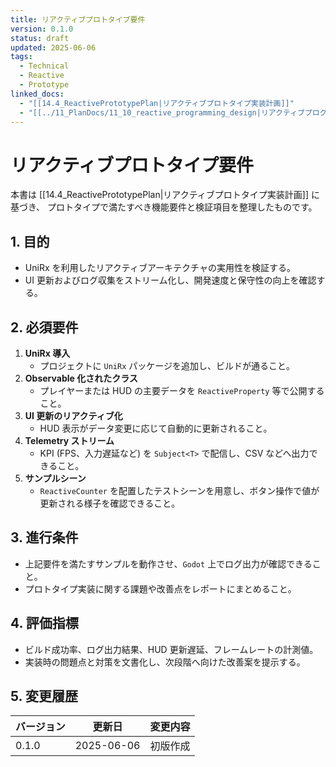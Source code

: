 ```yaml
---
title: リアクティブプロトタイプ要件
version: 0.1.0
status: draft
updated: 2025-06-06
tags:
  - Technical
  - Reactive
  - Prototype
linked_docs:
  - "[[14.4_ReactivePrototypePlan|リアクティブプロトタイプ実装計画]]"
  - "[[../11_PlanDocs/11_10_reactive_programming_design|リアクティブプログラミング設計]]"
---
```


# リアクティブプロトタイプ要件

本書は [[14.4_ReactivePrototypePlan|リアクティブプロトタイプ実装計画]] に基づき、
プロトタイプで満たすべき機能要件と検証項目を整理したものです。

## 1. 目的

- UniRx を利用したリアクティブアーキテクチャの実用性を検証する。
- UI 更新およびログ収集をストリーム化し、開発速度と保守性の向上を確認する。

## 2. 必須要件

1. **UniRx 導入**
   - プロジェクトに `UniRx` パッケージを追加し、ビルドが通ること。
2. **Observable 化されたクラス**
   - プレイヤーまたは HUD の主要データを `ReactiveProperty` 等で公開すること。
3. **UI 更新のリアクティブ化**
   - HUD 表示がデータ変更に応じて自動的に更新されること。
4. **Telemetry ストリーム**
   - KPI (FPS、入力遅延など) を `Subject<T>` で配信し、CSV などへ出力できること。
5. **サンプルシーン**
   - `ReactiveCounter` を配置したテストシーンを用意し、ボタン操作で値が更新される様子を確認できること。

## 3. 進行条件

- 上記要件を満たすサンプルを動作させ、`Godot` 上でログ出力が確認できること。
- プロトタイプ実装に関する課題や改善点をレポートにまとめること。

## 4. 評価指標

- ビルド成功率、ログ出力結果、HUD 更新遅延、フレームレートの計測値。
- 実装時の問題点と対策を文書化し、次段階へ向けた改善案を提示する。

## 5. 変更履歴

| バージョン | 更新日     | 変更内容 |
| ---------- | ---------- | -------- |
| 0.1.0      | 2025-06-06 | 初版作成 |

